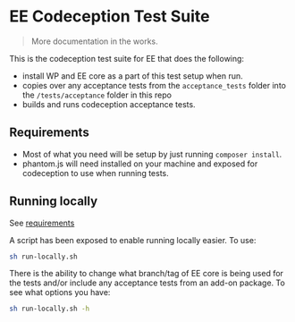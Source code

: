 # EE Codeception Test Suite

> More documentation in the works.

This is the codeception test suite for EE that does the following:

- install WP and EE core as a part of this test setup when run.
- copies over any acceptance tests from the `acceptance_tests` folder into the `/tests/acceptance` folder in this repo
- builds and runs codeception acceptance tests.

## Requirements

- Most of what you need will be setup by just running `composer install`.
- phantom.js will need installed on your machine and exposed for codeception to use when running tests.

## Running locally

See [requirements](#requirements)

A script has been exposed to enable running locally easier.  To use:

```bash
sh run-locally.sh
```

There is the ability to change what branch/tag of EE core is being used for the tests and/or include any acceptance tests
from an add-on package.  To see what options you have:

```bash
sh run-locally.sh -h
```
